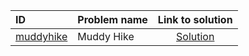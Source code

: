 | ID | Problem name | Link to solution |
|:---|:---|:---:|
| [muddyhike](https://open.kattis.com/problems/muddyhike) | Muddy Hike | [Solution](https://github.com/versenyi98/kattis-solutions/tree/main/solutions/muddyhike)|
